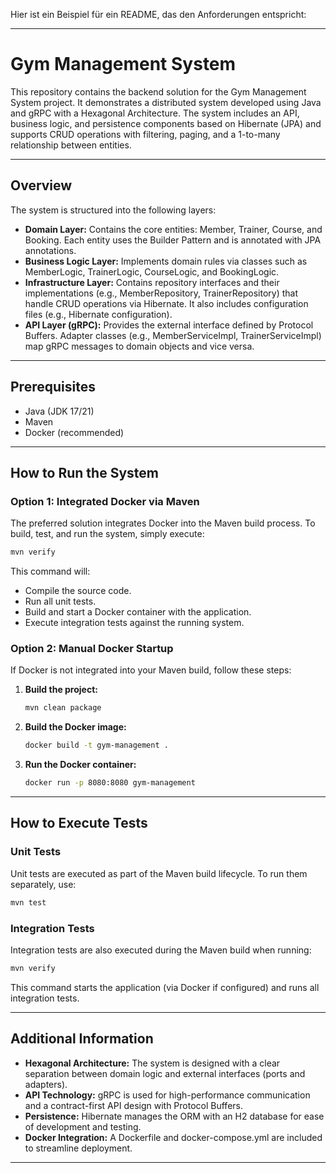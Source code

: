Hier ist ein Beispiel für ein README, das den Anforderungen entspricht:

---

# Gym Management System

This repository contains the backend solution for the Gym Management System project. It demonstrates a distributed system developed using Java and gRPC with a Hexagonal Architecture. The system includes an API, business logic, and persistence components based on Hibernate (JPA) and supports CRUD operations with filtering, paging, and a 1-to-many relationship between entities.

---

## Overview

The system is structured into the following layers:
- **Domain Layer:** Contains the core entities: Member, Trainer, Course, and Booking. Each entity uses the Builder Pattern and is annotated with JPA annotations.
- **Business Logic Layer:** Implements domain rules via classes such as MemberLogic, TrainerLogic, CourseLogic, and BookingLogic.
- **Infrastructure Layer:** Contains repository interfaces and their implementations (e.g., MemberRepository, TrainerRepository) that handle CRUD operations via Hibernate. It also includes configuration files (e.g., Hibernate configuration).
- **API Layer (gRPC):** Provides the external interface defined by Protocol Buffers. Adapter classes (e.g., MemberServiceImpl, TrainerServiceImpl) map gRPC messages to domain objects and vice versa.

---

## Prerequisites

- Java (JDK 17/21)
- Maven
- Docker (recommended)

---

## How to Run the System

### Option 1: Integrated Docker via Maven

The preferred solution integrates Docker into the Maven build process. To build, test, and run the system, simply execute:

```bash
mvn verify
```

This command will:
- Compile the source code.
- Run all unit tests.
- Build and start a Docker container with the application.
- Execute integration tests against the running system.

### Option 2: Manual Docker Startup

If Docker is not integrated into your Maven build, follow these steps:

1. **Build the project:**

   ```bash
   mvn clean package
   ```

2. **Build the Docker image:**

   ```bash
   docker build -t gym-management .
   ```

3. **Run the Docker container:**

   ```bash
   docker run -p 8080:8080 gym-management
   ```

---

## How to Execute Tests

### Unit Tests

Unit tests are executed as part of the Maven build lifecycle. To run them separately, use:

```bash
mvn test
```

### Integration Tests

Integration tests are also executed during the Maven build when running:

```bash
mvn verify
```

This command starts the application (via Docker if configured) and runs all integration tests.

---

## Additional Information

- **Hexagonal Architecture:** The system is designed with a clear separation between domain logic and external interfaces (ports and adapters).
- **API Technology:** gRPC is used for high-performance communication and a contract-first API design with Protocol Buffers.
- **Persistence:** Hibernate manages the ORM with an H2 database for ease of development and testing.
- **Docker Integration:** A Dockerfile and docker-compose.yml are included to streamline deployment.

---

